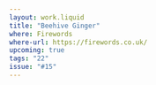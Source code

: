```yaml
---
layout: work.liquid
title: "Beehive Ginger"
where: Firewords
where-url: https://firewords.co.uk/
upcoming: true
tags: "22"
issue: "#15"
---
```

